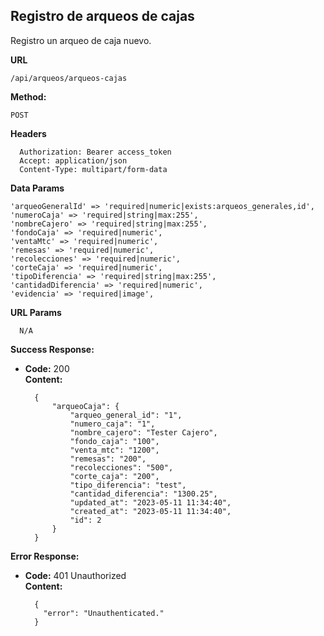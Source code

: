 ## Registro de arqueos de cajas

Registro un arqueo de caja nuevo.

**URL**

    /api/arqueos/arqueos-cajas

**Method:**

`POST`

**Headers**

      Authorization: Bearer access_token
      Accept: application/json
      Content-Type: multipart/form-data

**Data Params**

    'arqueoGeneralId' => 'required|numeric|exists:arqueos_generales,id',
    'numeroCaja' => 'required|string|max:255',
    'nombreCajero' => 'required|string|max:255',
    'fondoCaja' => 'required|numeric',
    'ventaMtc' => 'required|numeric',
    'remesas' => 'required|numeric',
    'recolecciones' => 'required|numeric',
    'corteCaja' => 'required|numeric',
    'tipoDiferencia' => 'required|string|max:255',
    'cantidadDiferencia' => 'required|numeric',
    'evidencia' => 'required|image',

**URL Params**

      N/A     

**Success Response:**

* **Code:** 200 <br />
  **Content:**

        {
            "arqueoCaja": {
                "arqueo_general_id": "1",
                "numero_caja": "1",
                "nombre_cajero": "Tester Cajero",
                "fondo_caja": "100",
                "venta_mtc": "1200",
                "remesas": "200",
                "recolecciones": "500",
                "corte_caja": "200",
                "tipo_diferencia": "test",
                "cantidad_diferencia": "1300.25",
                "updated_at": "2023-05-11 11:34:40",
                "created_at": "2023-05-11 11:34:40",
                "id": 2
            }
        }

**Error Response:**

* **Code:** 401 Unauthorized <br />
  **Content:**

        {
          "error": "Unauthenticated."
        }
